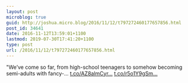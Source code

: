 ```yaml
---
layout: post
microblog: true
guid: http://joshua.micro.blog/2016/11/12/t797272460177657856.html
post_id: 34641
date: 2016-11-12T13:59:01+1100
lastmod: 2019-07-30T17:41:20+1100
type: post
url: /2016/11/12/t797272460177657856.html
---
```

"We’ve come so far, from high-school teenagers to somehow becoming semi-adults with fancy-… [t.co/AZ8almCyr...](https://t.co/AZ8almCyru) [t.co/r5o1Y9gSm...](https://t.co/r5o1Y9gSmO)
